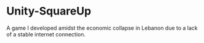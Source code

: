# Unity-SquareUp
A game I developed amidst the economic collapse in Lebanon due to a lack of a stable internet connection.

